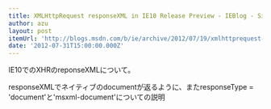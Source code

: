 ```yaml
---
title: XMLHttpRequest responseXML in IE10 Release Preview - IEBlog - Site Home - MSDN Blogs
author: azu
layout: post
itemUrl: 'http://blogs.msdn.com/b/ie/archive/2012/07/19/xmlhttprequest-responsexml-in-ie10-release-preview.aspx'
date: '2012-07-31T15:00:00.000Z'
---
```

IE10でのXHRのreponseXMLについて。

responseXMLでネイティブのdocumentが返るように、またresponseType = 'document'と'msxml-document'についての説明
